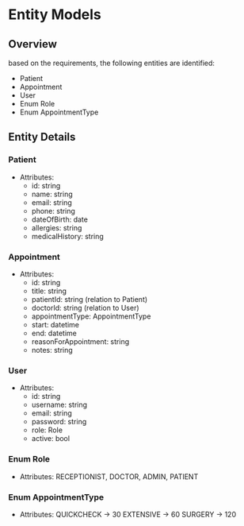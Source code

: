 # Entity Models

## Overview

based on the requirements, the following entities are identified:

* Patient
* Appointment
* User
* Enum Role
* Enum AppointmentType

## Entity Details

### Patient

* Attributes:
    * id: string
    * name: string
    * email: string
    * phone: string
    * dateOfBirth: date
    * allergies: string
    * medicalHistory: string


### Appointment

* Attributes:
    * id: string
    * title: string
    * patientId: string (relation to Patient)
    * doctorId: string (relation to User)
    * appointmentType: AppointmentType
    * start: datetime
    * end: datetime
    * reasonForAppointment: string
    * notes: string


### User

* Attributes:
    * id: string
    * username: string
    * email: string
    * password: string
    * role: Role
    * active: bool

### Enum Role

* Attributes:
    RECEPTIONIST, DOCTOR, ADMIN, PATIENT

    
### Enum AppointmentType

* Attributes:
   QUICKCHECK -> 30
   EXTENSIVE -> 60
   SURGERY -> 120